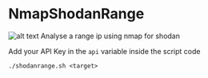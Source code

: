# NmapShodanRange
![alt text](https://raw.githubusercontent.com/HalasProject/NmapShodanRange/master/shodancidr.gif)
Analyse a range ip using nmap for shodan

Add your API Key in the `api` variable inside the script code
```
./shodanrange.sh <target>

